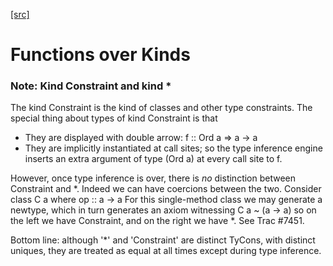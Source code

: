 [[src]](https://github.com/ghc/ghc/tree/master/compiler/types/Kind.hs)
# Functions over Kinds


### Note: Kind Constraint and kind *

The kind Constraint is the kind of classes and other type constraints.
The special thing about types of kind Constraint is that
 * They are displayed with double arrow:
     f :: Ord a => a -> a
 * They are implicitly instantiated at call sites; so the type inference
   engine inserts an extra argument of type (Ord a) at every call site
   to f.

However, once type inference is over, there is *no* distinction between
Constraint and *.  Indeed we can have coercions between the two. Consider
   class C a where
     op :: a -> a
For this single-method class we may generate a newtype, which in turn
generates an axiom witnessing
    C a ~ (a -> a)
so on the left we have Constraint, and on the right we have *.
See Trac #7451.

Bottom line: although '*' and 'Constraint' are distinct TyCons, with
distinct uniques, they are treated as equal at all times except
during type inference.
